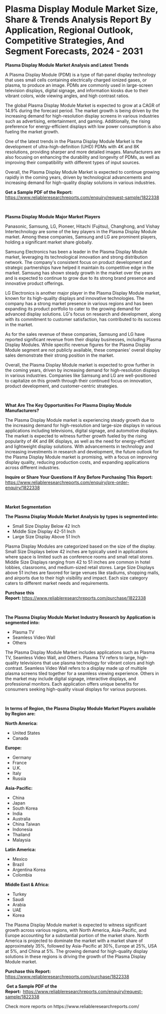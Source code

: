 <p><h1>Plasma Display Module Market Size, Share & Trends Analysis Report By Application, Regional Outlook, Competitive Strategies, And Segment Forecasts, 2024 - 2031</h1></p><p><strong>Plasma Display Module Market Analysis and Latest Trends</strong></p>
<p><p>A Plasma Display Module (PDM) is a type of flat-panel display technology that uses small cells containing electrically charged ionized gases, or plasma, to produce an image. PDMs are commonly used in large-screen television displays, digital signage, and information kiosks due to their vibrant colors, wide viewing angles, and high contrast ratios.</p><p>The global Plasma Display Module Market is expected to grow at a CAGR of 14.9% during the forecast period. The market growth is being driven by the increasing demand for high-resolution display screens in various industries such as advertising, entertainment, and gaming. Additionally, the rising preference for energy-efficient displays with low power consumption is also fueling the market growth.</p><p>One of the latest trends in the Plasma Display Module Market is the development of ultra-high-definition (UHD) PDMs with 4K and 8K resolutions, providing sharper and more detailed images. Manufacturers are also focusing on enhancing the durability and longevity of PDMs, as well as improving their compatibility with different types of input sources.</p><p>Overall, the Plasma Display Module Market is expected to continue growing rapidly in the coming years, driven by technological advancements and increasing demand for high-quality display solutions in various industries.</p></p>
<p><strong>Get a Sample PDF of the Report:&nbsp;</strong> <a href="https://www.reliableresearchreports.com/enquiry/request-sample/1822338">https://www.reliableresearchreports.com/enquiry/request-sample/1822338</a></p>
<p>&nbsp;</p>
<p><strong>Plasma Display Module Major Market Players</strong></p>
<p><p>Panasonic, Samsung, LG, Pioneer, Hitachi (Fujitsu), Changhong, and Vishay Intertechnology are some of the key players in the Plasma Display Module market. Among these companies, Samsung and LG are prominent players, holding a significant market share globally. </p><p>Samsung Electronics has been a leader in the Plasma Display Module market, leveraging its technological innovation and strong distribution network. The company's consistent focus on product development and strategic partnerships have helped it maintain its competitive edge in the market. Samsung has shown steady growth in the market over the years and is expected to continue to grow due to its strong brand presence and innovative product offerings.</p><p>LG Electronics is another major player in the Plasma Display Module market, known for its high-quality displays and innovative technologies. The company has a strong market presence in various regions and has been expanding its product portfolio to cater to the growing demand for advanced display solutions. LG's focus on research and development, along with its commitment to customer satisfaction, has contributed to its success in the market.</p><p>As for the sales revenue of these companies, Samsung and LG have reported significant revenue from their display businesses, including Plasma Display Modules. While specific revenue figures for the Plasma Display Module segment are not publicly available, these companies' overall display sales demonstrate their strong position in the market.</p><p>Overall, the Plasma Display Module market is expected to grow further in the coming years, driven by increasing demand for high-resolution displays in various industries. Companies like Samsung and LG are well-positioned to capitalize on this growth through their continued focus on innovation, product development, and customer-centric strategies.</p></p>
<p>&nbsp;</p>
<p><strong>What Are The Key Opportunities For Plasma Display Module Manufacturers?</strong></p>
<p><p>The Plasma Display Module market is experiencing steady growth due to the increasing demand for high-resolution and large-size displays in various applications including televisions, digital signage, and automotive displays. The market is expected to witness further growth fueled by the rising popularity of 4K and 8K displays, as well as the need for energy-efficient and lightweight display solutions. With advancements in technology and increasing investments in research and development, the future outlook for the Plasma Display Module market is promising, with a focus on improving display quality, reducing production costs, and expanding applications across different industries.</p></p>
<p><strong>Inquire or Share Your Questions If Any Before Purchasing This Report:</strong> <a href="https://www.reliableresearchreports.com/enquiry/pre-order-enquiry/1822338">https://www.reliableresearchreports.com/enquiry/pre-order-enquiry/1822338</a></p>
<p>&nbsp;</p>
<p><strong>Market Segmentation</strong></p>
<p><strong>The Plasma Display Module Market Analysis by types is segmented into:</strong></p>
<p><ul><li>Small Size Display Below 42 Inch</li><li>Middle Size Display 42-51 Inch</li><li>Large Size Display Above 51 Inch</li></ul></p>
<p><p>Plasma Display Modules are categorized based on the size of the display. Small Size Displays below 42 inches are typically used in applications where space is limited such as conference rooms and small retail stores. Middle Size Displays ranging from 42 to 51 inches are common in hotel lobbies, classrooms, and medium-sized retail stores. Large Size Displays above 51 inches are favored for large venues like stadiums, shopping malls, and airports due to their high visibility and impact. Each size category caters to different market needs and requirements.</p></p>
<p><strong>Purchase this Report:&nbsp;</strong><a href="https://www.reliableresearchreports.com/purchase/1822338">https://www.reliableresearchreports.com/purchase/1822338</a></p>
<p>&nbsp;</p>
<p><strong>The Plasma Display Module Market Industry Research by Application is segmented into:</strong></p>
<p><ul><li>Plasma TV</li><li>Seamless Video Wall</li><li>Others</li></ul></p>
<p><p>The Plasma Display Module Market includes applications such as Plasma TV, Seamless Video Wall, and Others. Plasma TV refers to large, high-quality televisions that use plasma technology for vibrant colors and high contrast. Seamless Video Wall refers to a display made up of multiple plasma screens tiled together for a seamless viewing experience. Others in the market may include digital signage, interactive displays, and professional monitors. Each application offers unique benefits for consumers seeking high-quality visual displays for various purposes.</p></p>
<p>&nbsp;</p>
<p><strong>In terms of Region, the Plasma Display Module Market Players available by Region are:</strong></p>
<p>
    <p> <strong> North America: </strong>
        <ul>
            <li>United States</li>
            <li>Canada</li>
        </ul>
        </p> 
    <p> <strong> Europe: </strong>
        <ul>
            <li>Germany</li>
            <li>France</li>
            <li>U.K.</li>
            <li>Italy</li>
            <li>Russia</li>
        </ul>
        </p> 
    <p> <strong> Asia-Pacific: </strong>
        <ul>
            <li>China</li>
            <li>Japan</li>
            <li>South Korea</li>
            <li>India</li>
            <li>Australia</li>
            <li>China Taiwan</li>
            <li>Indonesia</li>
            <li>Thailand</li>
            <li>Malaysia</li>
        </ul>
        </p> 
    <p> <strong> Latin America: </strong>
        <ul>
            <li>Mexico</li>
            <li>Brazil</li>
            <li>Argentina Korea</li>
            <li>Colombia</li>
        </ul>
        </p> 
    <p> <strong> Middle East & Africa: </strong>
        <ul>
            <li>Turkey</li>
            <li>Saudi</li>
            <li>Arabia</li>
            <li>UAE</li>
            <li>Korea</li>
        </ul>
    </p>
    </p>
<p><p>The Plasma Display Module market is expected to witness significant growth across various regions, with North America, Asia-Pacific, and Europe accounting for a substantial portion of the market share. North America is projected to dominate the market with a market share of approximately 35%, followed by Asia-Pacific at 30%, Europe at 25%, USA at 5%, and China at 5%. The growing demand for high-quality display solutions in these regions is driving the growth of the Plasma Display Module market.</p></p>
<p><strong>Purchase this Report: </strong><a href="https://www.reliableresearchreports.com/purchase/1822338">https://www.reliableresearchreports.com/purchase/1822338</a></p>
<p>&nbsp;<strong>Get a Sample PDF of the Report:&nbsp;&nbsp;</strong><a href="https://www.reliableresearchreports.com/enquiry/request-sample/1822338">https://www.reliableresearchreports.com/enquiry/request-sample/1822338</a></p>
<p><strong></strong></p>
<p>Check more reports on https://www.reliableresearchreports.com/</p>